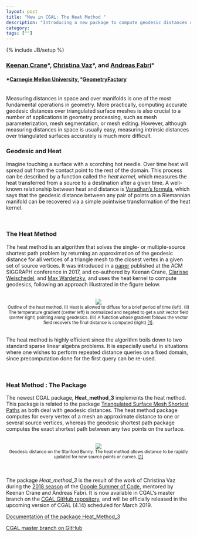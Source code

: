 ```yaml
---
layout: post
title: "New in CGAL: The Heat Method "
description: "Introducing a new package to compute geodesic distances over triangulated surface meshes"
category:
tags: [""]
---
```

{% include JB/setup %}


<h3><a href="https://www.cs.cmu.edu/~kmcrane/">Keenan Crane</a>&#42;,
<a href="https://www.linkedin.com/in/cvaz2018">Christina Vaz</a>&#42;, and
<a href="https://geometryfactory.com/who-we-are/">Andreas Fabri</a>&deg;</h3>
<h4>&#42;<a href="https://www.csd.cs.cmu.edu/">Carnegie Mellon University</a>,
&deg;<a href="http://www.geometryfactory.com" target="_blank">GeometryFactory</a></h4>

<br>
Measuring distances in space and over manifolds is one of the most fundamental operations
in geometry. More practically, computing accurate geodesic distances over triangulated
surface meshes is also crucial to a number of applications in geometry processing, such as
mesh parameterization, mesh segmentation, or mesh editing. However, although measuring distances
in space is usually easy, measuring intrinsic distances over triangulated surfaces accurately
is much more difficult.

<br>
<h3>Geodesic and Heat</h3>

<p>Imagine touching a surface with a scorching hot needle. Over time heat will
spread out from the contact point to the rest of the domain. This process can be described by a function
called the <i>heat kernel</i>, which measures the heat transferred from a source to a destination
after a given time. A well-known relationship between heat and distance is
<a href="https://onlinelibrary.wiley.com/doi/abs/10.1002/cpa.3160200210" title="Varadhan’s formula">Varadhan’s formula</a>,
which says that the geodesic distance between any pair of points on a Riemannian manifold can be
recovered via a simple pointwise transformation of the heat kernel.</p>

<br>
<h3>The Heat Method</h3>

<p>The heat method is an algorithm that solves the single- or multiple-source shortest path problem
by returning an approximation of the geodesic distance for all vertices of a triangle mesh
to the closest vertex in a given set of source vertices.
It was introduced in a <a href="https://dl.acm.org/citation.cfm?id=3131280" title="The Heat Method for Distance Computation">paper</a>
published at the ACM SIGGRAPH conference in 2017, and co-authored by Keenan Crane,
<a href="https://de.linkedin.com/in/clarisse-weischedel-ph-d-009589b0" title="Clarisse Weischedel">Clarisse Weischedel</a>,
and <a href="http://num.math.uni-goettingen.de/~wardetzky/" title="Max Wardetzky">Max Wardetzky</a>,
and uses the heat kernel to compute geodesics, following an approach illustrated in the figure below.</p>

<br>
<div style="text-align:center;">
  <a href="../../../../images/Heat_method_theory.png"><img src="../../../../images/Heat_method_theory.png" style="max-width:95%"/></a><br>
  <small> Outline of the heat method. (I) Heat is allowed to diffuse for a
  brief period of time (left). (II) The temperature gradient (center left) is
  normalized and negated to get a unit vector field (center right) pointing
  along geodesics. (III) A function whose gradient follows the vector field recovers the
  final distance is computed (right) <a href="https://dl.acm.org/citation.cfm?id=3131280">[1]</a>.</small>
</div>
<br>

<p>The heat method is highly efficient since the algorithm boils down to two standard sparse linear algebra
problems. It is especially useful in situations where one wishes to perform repeated distance queries
on a fixed domain, since precomputation done for the first query can be re-used.</p>

<br>
<h3>Heat Method : The Package</h3>

<p>The newest CGAL package, <b>Heat_method_3</b> implements the heat method.
This package is related to the package <a href="https://doc.cgal.org/latest/Manual/packages.html#PkgSurfaceMeshShortestPathSummary">
Triangulated Surface Mesh Shortest Paths</a> as both deal with geodesic distances. The heat method package computes for every vertex
of a mesh an approximate distance to one or several source vertices, whereas
the geodesic shortest path package computes the exact shortest path
between any two points on the surface.</p>

<br>
<div style="text-align:center;">
  <a href="../../../../images/Heat_method_bunny.png"><img src="../../../../images/Heat_method_bunny.png" style="max-width:85%"/></a><br>
  <small> Geodesic distance on the Stanford Bunny. The heat method allows
  distance to be rapidly updated for new source points or curves.
  <a href="https://dl.acm.org/citation.cfm?id=3131280">[1]</a></small>
</div>
<br>

<br>
<p>The package <i>Heat_method_3</i> is the result of the work of Christina Vaz
during the <a href="https://github.com/CGAL/cgal/wiki/GSoC_2018" title="GSoC 2018">2018 season</a>
of the <a href="https://github.com/CGAL/cgal/wiki/Project-Ideas" title="CGAL GSoC">Google Summer of Code</a>,
mentored by Keenan Crane and Andreas Fabri. It is now available in CGAL's master branch
on the <a href="https://github.com/CGAL/cgal/">CGAL GitHub repository</a>,
and will be officially released in the upcoming version of CGAL (4.14) scheduled for March 2019.</p>

<i class="glyphicon glyphicon-book"></i>
<a href="https://cgal.geometryfactory.com/CGAL/doc/master/Heat_method_3/index.html#Chapter_HeatMethod">Documentation of the package Heat_Method_3</a> <br>

<i class="glyphicon glyphicon-download"></i>
<a href="https://github.com/CGAL/cgal/tree/master">CGAL master branch on GitHub</a>
